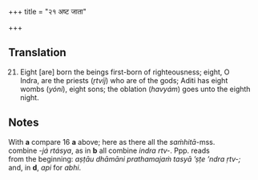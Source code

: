 +++
title = "२१ अष्ट जाता"

+++
## Translation
21. Eight \[are\] born the beings first-born of righteousness; eight, O  
Indra, are the priests (*ṛtvíj*) who are of the gods; Aditi has eight  
wombs (*yóni*), eight sons; the oblation (*havyám*) goes unto the eighth  
night.

## Notes
With **a** compare 16 **a** above; here as there all the *saṁhitā*-mss.  
combine *-já rtásya*, as in **b** all combine *indra rtv-*. Ppp. reads  
from the beginning: *aṣṭāu dhāmāni prathamajaṁ tasyā ’ṣṭe ’ndra ṛtv-;*  
and, in **d**, *api* for *abhi*.

